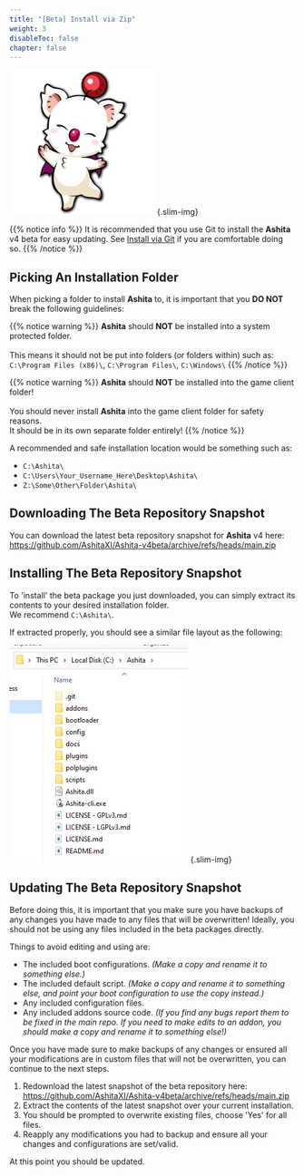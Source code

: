 ```yaml
---
title: "[Beta] Install via Zip"
weight: 3
disableToc: false
chapter: false
---
```


![ashita](/images/ashita.png?width=64px)
{.slim-img}

{{% notice info %}}
It is recommended that you use Git to install the **Ashita** v4 beta for easy updating. See [Install via Git](/installation/install_git/) if you are comfortable doing so.
{{% /notice %}}

## Picking An Installation Folder

When picking a folder to install **Ashita** to, it is important that you **DO NOT** break the following guidelines:

{{% notice warning %}}
**Ashita** should **NOT** be installed into a system protected folder.\
\
This means it should not be put into folders (or folders within) such as:\
`C:\Program Files (x86)\`, `C:\Program Files\`, `C:\Windows\`
{{% /notice %}}

{{% notice warning %}}
**Ashita** should **NOT** be installed into the game client folder!\
\
You should never install **Ashita** into the game client folder for safety reasons.\
It should be in its own separate folder entirely!
{{% /notice %}}

A recommended and safe installation location would be something such as:

  - `C:\Ashita\`
  - `C:\Users\Your_Username_Here\Desktop\Ashita\`
  - `Z:\Some\Other\Folder\Ashita\`

## Downloading The Beta Repository Snapshot

You can download the latest beta repository snapshot for **Ashita** v4 here: https://github.com/AshitaXI/Ashita-v4beta/archive/refs/heads/main.zip

## Installing The Beta Repository Snapshot

To 'install' the beta package you just downloaded, you can simply extract its contents to your desired installation folder.\
We recommend `C:\Ashita\`.

If extracted properly, you should see a similar file layout as the following:

![install_zip_folder.png](/installation/images/install_zip_folder.png)
{.slim-img}

## Updating The Beta Repository Snapshot

Before doing this, it is important that you make sure you have backups of any changes you have made to any files that will be overwritten! Ideally, you should not be using any files included in the beta packages directly.

Things to avoid editing and using are:

  - The included boot configurations. _(Make a copy and rename it to something else.)_
  - The included default script. _(Make a copy and rename it to something else, and point your boot configuration to use the copy instead.)_
  - Any included configuration files.
  - Any included addons source code. _(If you find any bugs report them to be fixed in the main repo. If you need to make edits to an addon, you should make a copy and rename it to something else!)_

Once you have made sure to make backups of any changes or ensured all your modifications are in custom files that will not be overwritten, you can continue to the next steps.

1. Redownload the latest snapshot of the beta repository here: https://github.com/AshitaXI/Ashita-v4beta/archive/refs/heads/main.zip
2. Extract the contents of the latest snapshot over your current installation.
3. You should be prompted to overwrite existing files, choose 'Yes' for all files.
4. Reapply any modifications you had to backup and ensure all your changes and configurations are set/valid.

At this point you should be updated.

